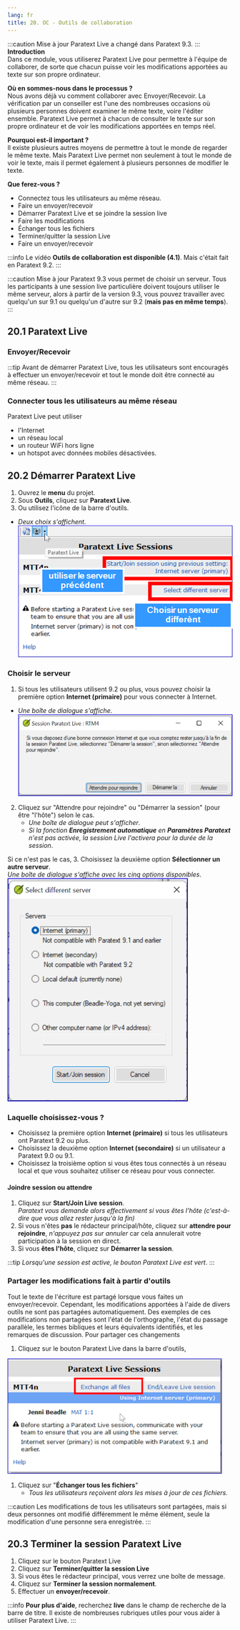 ```yaml
---
lang: fr
title: 20. OC - Outils de collaboration
---
```

:::caution Mise à jour
Paratext Live a changé dans Paratext 9.3.
:::
**Introduction**  
Dans ce module, vous utiliserez Paratext Live pour permettre à l'équipe de collaborer, de sorte que chacun puisse voir les modifications apportées au texte sur son propre ordinateur.

**Où en sommes-nous dans le processus ?**  
Nous avons déjà vu comment collaborer avec Envoyer/Recevoir. La vérification par un conseiller est l'une des nombreuses occasions où plusieurs personnes doivent examiner le même texte, voire l'éditer ensemble. Paratext Live permet à chacun de consulter le texte sur son propre ordinateur et de voir les modifications apportées en temps réel.

**Pourquoi est-il important ?**  
Il existe plusieurs autres moyens de permettre à tout le monde de regarder le même texte. Mais Paratext Live permet non seulement à tout le monde de voir le texte, mais il permet également à plusieurs personnes de modifier le texte.

**Que ferez-vous ?**  
-  Connectez tous les utilisateurs au même réseau.
-  Faire un envoyer/recevoir
-  Démarrer Paratext Live et se joindre la session live
-  Faire les modifications
-  Échanger tous les fichiers
-  Terminer/quitter la session Live
-  Faire un envoyer/recevoir

:::info 
 Le vidéo **Outils de collaboration est disponible (4.1)**. Mais c'était fait en Paratext 9.2.
::: 

:::caution Mise à jour
Paratext 9.3 vous permet de choisir un serveur. Tous les participants à une session live particulière doivent toujours utiliser le même serveur, alors à partir de la version 9.3, vous pouvez travailler avec quelqu'un sur 9.1 ou quelqu'un d'autre sur 9.2 (**mais pas en même temps**).
:::



## 20.1 Paratext Live

### Envoyer/Recevoir
:::tip 
Avant de démarrer Paratext Live, tous les utilisateurs sont encouragés à effectuer un envoyer/recevoir et tout le monde doit être connecté au même réseau.
:::

### Connecter tous les utilisateurs au même réseau

Paratext Live peut utiliser  
- l'Internet
- un réseau local
- un routeur WiFi hors ligne
- un hotspot avec données mobiles désactivées.

## 20.2 Démarrer Paratext Live  
1.  Ouvrez le **menu** du projet.
1.  Sous **Outils**, cliquez sur **Paratext Live**.
1.  Ou utilisez l'icône de la barre d'outils.  
  - *Deux choix s'affichent.*  
![](../media/PL-start.fr.png)



### Choisir le serveur
1. Si tous les utilisateurs utilisent 9.2 ou plus, vous pouvez choisir la première option **Internet (primaire)** pour vous connecter à Internet.  
  -  *Une boîte de dialogue s'affiche*.  
![](../media/WaitLiveSession.png)
2. Cliquez sur "Attendre pour rejoindre" ou "Démarrer la session" (pour être "l'hôte") selon le cas.  
   - *Une boîte de dialogue peut s'afficher*.  
   - *Si la fonction **Enregistrement automatique** en **Paramètres Paratext** n'est pas activée, la session Live l'activera pour la durée de la session*.

Si ce n'est pas le cas,
3. Choisissez la deuxième option **Sélectionner un autre serveur**.  
   *Une boîte de dialogue s'affiche avec les cinq options disponibles*.  
![](../media/7b74b82d46ecc1bc5ab1844cc2923843.png)


### Laquelle choisissez-vous ?

- Choisissez la première option **Internet (primaire)** si tous les utilisateurs ont Paratext 9.2 ou plus.
- Choisissez la deuxième option **Internet (secondaire)** si un utilisateur a Paratext 9.0 ou 9.1.
- Choisissez la troisième option si vous êtes tous connectés à un réseau local et que vous souhaitez utiliser ce réseau pour vous connecter.

#### Joindre session ou attendre
1. Cliquez sur **Start/Join Live session**.   
   *Paratext vous demande alors effectivement si vous êtes l'hôte (c'est-à-dire que vous allez rester jusqu'à la fin)* 
2. Si vous n'êtes **pas** le rédacteur principal/hôte, cliquez sur **attendre pour rejoindre**, *n'appuyez pas sur annuler* car cela annulerait votre participation à la session en direct.
3. Si vous **êtes l'hôte**, cliquez sur **Démarrer la session**.  

:::tip
*Lorsqu'une session est active, le bouton Paratext Live est vert*.
:::

### Partager les modifications fait à partir d'outils  
Tout le texte de l'écriture est partagé lorsque vous faites un envoyer/recevoir. Cependant, les modifications apportées à l'aide de divers outils ne sont pas partagées automatiquement. Des exemples de ces modifications non partagées sont l'état de l'orthographe, l'état du passage parallèle, les termes bibliques et leurs équivalents identifiés, et les remarques de discussion. Pour partager ces changements

1.  Cliquez sur le bouton Paratext Live dans la barre d'outils,
   
  ![](../media/PL-exchange.png)
1.  Cliquez sur "**Échanger tous les fichiers**"  
    - *Tous les utilisateurs reçoivent alors les mises à jour de ces fichiers.*


:::caution
Les modifications de tous les utilisateurs sont partagées, mais si deux personnes ont modifié différemment le même élément, seule la modification d'une personne sera enregistrée.
:::

## 20.3 Terminer la session Paratext Live  
1. Cliquez sur le bouton Paratext Live
1. Cliquez sur **Terminer/quitter la session Live**
1. Si vous êtes le rédacteur principal, vous verrez une boîte de message.
1. Cliquez sur **Terminer la session normalement**.
1. Effectuer un **envoyer/recevoir**.

:::info
**Pour plus d'aide**, recherchez **live** dans le champ de recherche de la barre de titre. Il existe de nombreuses rubriques utiles pour vous aider à utiliser Paratext Live.
:::
